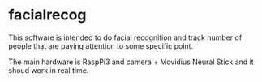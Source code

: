 # facialrecog

This software is intended to do facial recognition and track number of people that are paying attention to some specific point.

The main hardware is  RaspPi3 and camera + Movidius Neural Stick and it shoud work in real time.

